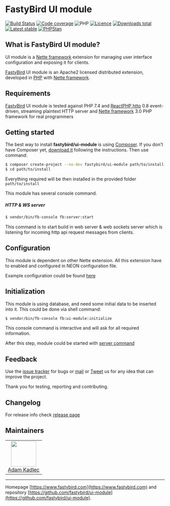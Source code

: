 # FastyBird UI module

[![Build Status](https://img.shields.io/travis/com/FastyBird/ui-module.svg?style=flat-square)](https://travis-ci.com/FastyBird/ui-module)
[![Code coverage](https://img.shields.io/coveralls/FastyBird/ui-module.svg?style=flat-square)](https://coveralls.io/r/FastyBird/ui-module)
![PHP](https://img.shields.io/packagist/php-v/fastybird/ui-module?style=flat-square)
[![Licence](https://img.shields.io/packagist/l/FastyBird/ui-module.svg?style=flat-square)](https://packagist.org/packages/FastyBird/ui-module)
[![Downloads total](https://img.shields.io/packagist/dt/FastyBird/ui-module.svg?style=flat-square)](https://packagist.org/packages/FastyBird/ui-module)
[![Latest stable](https://img.shields.io/packagist/v/FastyBird/ui-module.svg?style=flat-square)](https://packagist.org/packages/FastyBird/ui-module)
[![PHPStan](https://img.shields.io/badge/PHPStan-enabled-brightgreen.svg?style=flat-square)](https://github.com/phpstan/phpstan)

## What is FastyBird UI module?

UI module is a [Nette framework](https://nette.org) extension for managing user interface configuration and exposing it for clients.

[FastyBird](https://www.fastybird.com) UI module is an Apache2 licensed distributed extension, developed in [PHP](https://www.php.net) with [Nette framework](https://nette.org).

## Requirements

[FastyBird](https://www.fastybird.com) UI module is tested against PHP 7.4 and [ReactPHP http](https://github.com/reactphp/http) 0.8 event-driven, streaming plaintext HTTP server and [Nette framework](https://nette.org/en/) 3.0 PHP framework for real programmers

## Getting started

The best way to install **fastybird/ui-module** is using [Composer](https://getcomposer.org/). If you don't have Composer yet, [download it](https://getcomposer.org/download/) following the instructions.
Then use command:

```sh
$ composer create-project --no-dev fastybird/ui-module path/to/install
$ cd path/to/install
```

Everything required will be then installed in the provided folder `path/to/install`

This module has several console command.

##### HTTP & WS server

```sh
$ vendor/bin/fb-console fb:server:start
```

This command is to start build in web server & web sockets server which is listening for incoming http api request messages from clients. 

## Configuration

This module is dependent on other Nette extension. All this extension have to enabled and configured in NEON configuration file.

Example configuration could be found [here](https://github.com/FastyBird/ui-module/blob/master/config/example.neon)

## Initialization

This module is using database, and need some initial data to be inserted into it. This could be done via shell command:

```sh
$ vendor/bin/fb-console fb:ui-module:initialize
```

This console command is interactive and will ask for all required information.

After this step, module could be started with [server command](#http-server)

## Feedback

Use the [issue tracker](https://github.com/FastyBird/ui-module/issues) for bugs or [mail](mailto:code@fastybird.com) or [Tweet](https://twitter.com/fastybird) us for any idea that can improve the project.

Thank you for testing, reporting and contributing.

## Changelog

For release info check [release page](https://github.com/FastyBird/ui-module/releases)

## Maintainers

<table>
	<tbody>
		<tr>
			<td align="center">
				<a href="https://github.com/akadlec">
					<img width="80" height="80" src="https://avatars3.githubusercontent.com/u/1866672?s=460&amp;v=4">
				</a>
				<br>
				<a href="https://github.com/akadlec">Adam Kadlec</a>
			</td>
		</tr>
	</tbody>
</table>

***
Homepage [https://www.fastybird.com](https://www.fastybird.com) and repository [https://github.com/fastybird/ui-module](https://github.com/fastybird/ui-module).
